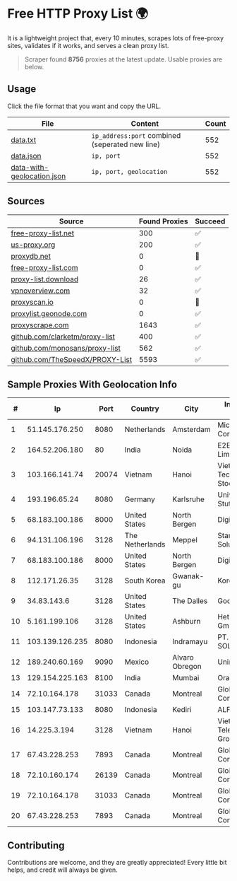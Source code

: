 
# Free HTTP Proxy List 🌍

It is a lightweight project that, every 10 minutes, scrapes lots of free-proxy sites, validates if it works, and serves a clean proxy list.


> Scraper found **8756** proxies at the latest update. Usable proxies are below.

## Usage

Click the file format that you want and copy the URL.


|File|Content|Count|
|----|-------|-----|
|[data.txt](https://raw.githubusercontent.com/themiralay/Proxy-List-World/master/data.txt)|`ip_address:port` combined (seperated new line)|552|
|[data.json](https://raw.githubusercontent.com/themiralay/Proxy-List-World/master/data.json)|`ip, port`|552|
|[data-with-geolocation.json](https://raw.githubusercontent.com/themiralay/Proxy-List-World/master/data-with-geolocation.json)|`ip, port, geolocation`|552|

## Sources

|Source|Found Proxies|Succeed|
|------|-------------|-------|
|[free-proxy-list.net](https://free-proxy-list.net)|300|✅|
|[us-proxy.org](https://www.us-proxy.org)|200|✅|
|[proxydb.net](http://proxydb.net)|0|🚫|
|[free-proxy-list.com](https://free-proxy-list.com/?page=&port=&type%5B%5D=http&type%5B%5D=https&up_time=0&search=Search)|0|✅|
|[proxy-list.download](https://www.proxy-list.download/HTTP)|26|✅|
|[vpnoverview.com](https://vpnoverview.com/privacy/anonymous-browsing/free-proxy-servers)|32|✅|
|[proxyscan.io](https://www.proxyscan.io)|0|🚫|
|[proxylist.geonode.com](https://proxylist.geonode.com/api/proxy-list?limit=300&page=1&sort_by=lastChecked&sort_type=desc&protocols=http,https)|0|✅|
|[proxyscrape.com](https://api.proxyscrape.com/v2/?request=displayproxies&protocol=http&timeout=10000&country=all&ssl=all&anonymity=all)|1643|✅|
|[github.com/clarketm/proxy-list](https://raw.githubusercontent.com/clarketm/proxy-list/master/proxy-list-raw.txt)|400|✅|
|[github.com/monosans/proxy-list](https://raw.githubusercontent.com/monosans/proxy-list/main/proxies/http.txt)|562|✅|
|[github.com/TheSpeedX/PROXY-List](https://raw.githubusercontent.com/TheSpeedX/PROXY-List/master/http.txt)|5593|✅|


## Sample Proxies With Geolocation Info

|#|Ip|Port|Country|City|Internet Service Provider|
|-|--|----|-------|----|-------------------------|
|1|51.145.176.250|8080|Netherlands|Amsterdam|Microsoft Corporation|
|2|164.52.206.180|80|India|Noida|E2E Networks Limited|
|3|103.166.141.74|20074|Vietnam|Hanoi|Viet NAM Cloud Technology Joint Stock Company|
|4|193.196.65.24|8080|Germany|Karlsruhe|Universitaet Stuttgart|
|5|68.183.100.186|8000|United States|North Bergen|DigitalOcean, LLC|
|6|94.131.106.196|3128|The Netherlands|Meppel|Stark Industries Solutions LTD|
|7|68.183.100.186|8000|United States|North Bergen|DigitalOcean, LLC|
|8|112.171.26.35|3128|South Korea|Gwanak-gu|Korea Telecom|
|9|34.83.143.6|3128|United States|The Dalles|Google LLC|
|10|5.161.199.106|3128|United States|Ashburn|Hetzner Online GmbH|
|11|103.139.126.235|8080|Indonesia|Indramayu|PT. MITRACOM SOLUSI TEKNOLOGI|
|12|189.240.60.169|9090|Mexico|Alvaro Obregon|Uninet S.A. de C.V.|
|13|129.154.225.163|8100|India|Mumbai|Oracle Corporation|
|14|72.10.164.178|31033|Canada|Montreal|GloboTech Communications|
|15|103.147.73.133|8080|Indonesia|Kediri|ALFATINDO|
|16|14.225.3.194|3128|Vietnam|Hanoi|Vietnam Posts and Telecommunications Group|
|17|67.43.228.253|7893|Canada|Montreal|GloboTech Communications|
|18|72.10.160.174|26139|Canada|Montreal|GloboTech Communications|
|19|72.10.164.178|31033|Canada|Montreal|GloboTech Communications|
|20|67.43.228.253|7893|Canada|Montreal|GloboTech Communications|



## Contributing

Contributions are welcome, and they are greatly appreciated! Every
little bit helps, and credit will always be given.

